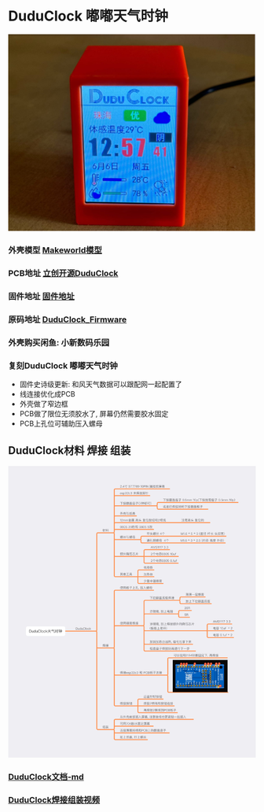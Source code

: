 
# DuduClock 嘟嘟天气时钟

![DuduClock](img/duduclock.jpg)

### 外壳模型 [Makeworld模型](https://makerworld.com.cn/zh/models/1295111)
### PCB地址 [立创开源DuduClock](https://oshwhub.com/lixiaoming1988/duduclock)
### 固件地址 [固件地址](./Firmware/)
### 原码地址 [DuduClock_Firmware](https://github.com/leezicai/DuduClock_Firmware)
### 外壳购买闲鱼: 小新数码乐园

### 复刻DuduClock 嘟嘟天气时钟

* 固件史诗级更新: 和风天气数据可以跟配网一起配置了
* 线连接优化成PCB
* 外壳做了窄边框
* PCB做了限位无须胶水了, 屏幕仍然需要胶水固定
* PCB上孔位可辅助压入螺母

## DuduClock材料 焊接 组装

![DuduClock文档-img](img/DuduClock-process.jpg)
### [DuduClock文档-md](document/duduclock.md)
### [DuduClock焊接组装视频](https://www.bilibili.com/video/BV18jTNzaEU4)




